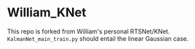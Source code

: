 # William_KNet
This repo is forked from William's personal RTSNet/KNet.\
`KalmanNet_main_train.py` should entail the linear Gaussian case.
